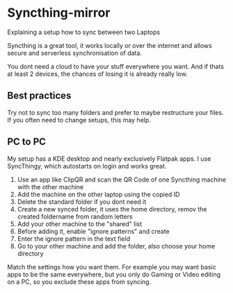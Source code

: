 # Syncthing-mirror
Explaining a setup how to sync between two Laptops

Syncthing is a great tool, it works locally or over the internet and allows secure and serverless synchronisation of data.

You dont need a cloud to have your stuff everywhere you want. And if thats at least 2 devices, the chances of losing it is already really low.

## Best practices
Try not to sync too many folders and prefer to maybe restructure your files. If you often need to change setups, this may help.

## PC to PC
My setup has a KDE desktop and nearly exclusively Flatpak apps. I use SyncThingy, which autostarts on login and works great.

1. Use an app like ClipQR and scan the QR Code of one Syncthing machine with the other machine
2. Add the machine on the other laptop using the copied ID
3. Delete the standard folder if you dont need it
4. Create a new synced folder, it uses the home directory, remov the created foldername from random letters
5. Add your other machine to the "shared" list
6. Before adding it, enable "ignore patterns" and create
7. Enter the ignore pattern in the text field
8. Go to your other machine and add the folder, also choose your home directory

Match the settings how you want them. For example you may want basic apps to be the same everywhere, but you only do Gaming or Video editing on a PC, so you exclude these apps from syncing.
